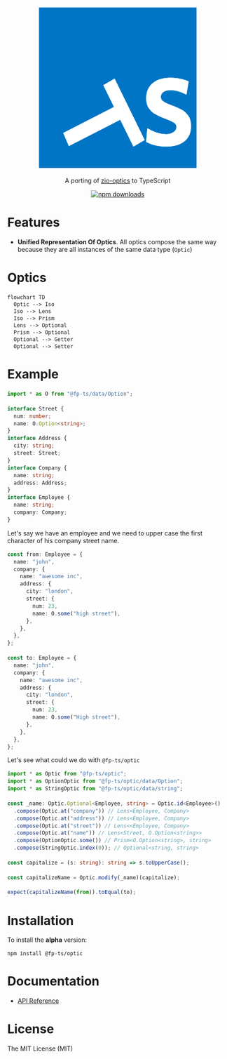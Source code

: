 <h3 align="center">
  <a href="https://fp-ts.github.io/optic/">
    <img src="./docs/fp-ts-logo.png">
  </a>
</h3>

<p align="center">
A porting of <a href="https://github.com/zio/zio-optics">zio-optics</a> to TypeScript
</p>

<p align="center">
  <a href="https://www.npmjs.com/package/@fp-ts/optic">
    <img src="https://img.shields.io/npm/dm/@fp-ts/optic.svg" alt="npm downloads" height="20">
  </a>
</p>

# Features

- **Unified Representation Of Optics**. All optics compose the same way because they are all instances of the same data type (`Optic`)

# Optics

```mermaid
flowchart TD
  Optic --> Iso
  Iso --> Lens
  Iso --> Prism
  Lens --> Optional
  Prism --> Optional
  Optional --> Getter
  Optional --> Setter
```

# Example

```ts
import * as O from "@fp-ts/data/Option";

interface Street {
  num: number;
  name: O.Option<string>;
}
interface Address {
  city: string;
  street: Street;
}
interface Company {
  name: string;
  address: Address;
}
interface Employee {
  name: string;
  company: Company;
}
```

Let's say we have an employee and we need to upper case the first character of his company street name.

```ts
const from: Employee = {
  name: "john",
  company: {
    name: "awesome inc",
    address: {
      city: "london",
      street: {
        num: 23,
        name: O.some("high street"),
      },
    },
  },
};

const to: Employee = {
  name: "john",
  company: {
    name: "awesome inc",
    address: {
      city: "london",
      street: {
        num: 23,
        name: O.some("High street"),
      },
    },
  },
};
```

Let's see what could we do with `@fp-ts/optic`

```ts
import * as Optic from "@fp-ts/optic";
import * as OptionOptic from "@fp-ts/optic/data/Option";
import * as StringOptic from "@fp-ts/optic/data/string";

const _name: Optic.Optional<Employee, string> = Optic.id<Employee>()
  .compose(Optic.at("company")) // Lens<Employee, Company>
  .compose(Optic.at("address")) // Lens<Employee, Company>
  .compose(Optic.at("street")) // Lens<<Employee, Company>
  .compose(Optic.at("name")) // Lens<Street, O.Option<string>>
  .compose(OptionOptic.some()) // Prism<O.Option<string>, string>
  .compose(StringOptic.index(0)); // Optional<string, string>

const capitalize = (s: string): string => s.toUpperCase();

const capitalizeName = Optic.modify(_name)(capitalize);

expect(capitalizeName(from)).toEqual(to);
```

# Installation

To install the **alpha** version:

```
npm install @fp-ts/optic
```

# Documentation

- [API Reference](https://fp-ts.github.io/optic/)

# License

The MIT License (MIT)
